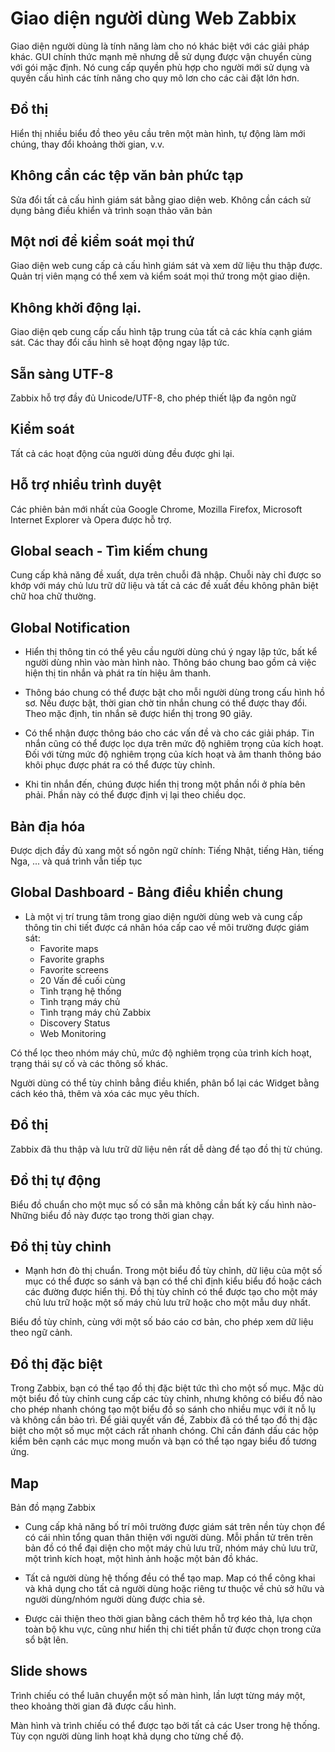 # Giao diện người dùng Web Zabbix

Giao diện người dùng là tính năng làm cho nó khác biệt với các giải pháp  khác. GUI chính thức mạnh mẽ nhưng dễ sử dụng được vận chuyển cùng với gói mặc định. Nó cung cấp quyền phù hợp cho người mới sử dụng và quyền cấu hình các tính năng cho quy mô lơn cho các cài đặt lớn hơn.

## Đồ thị

Hiển thị nhiều biểu đồ theo yêu cầu trên một màn hình, tự động làm mới chúng, thay đổi khoảng thời gian, v.v.

## Không cần các tệp văn bản phức tạp

Sửa đổi tất cả cấu hình giám sát bằng giao diện web. Không cần cách sử dụng bảng điều khiển và trình soạn thảo văn bản 

## Một nơi để kiểm soát mọi thứ
Giao diện web cung cấp cả cấu hình giám sát và xem dữ liệu thu thập được. Quản trị viên mạng có thể xem và kiểm soát mọi thứ trong một giao diện.
## Không khởi động lại.
Giao diện qeb cung cấp cấu hình tập trung của tất cả các khía cạnh giám sát. Các thay đổi cấu hình sẽ hoạt động ngay lập tức.

## Sẵn sàng UTF-8
Zabbix hỗ trợ đầy đủ Unicode/UTF-8, cho phép thiết lập đa ngôn ngữ
## Kiểm soát
Tất cả các hoạt động của người dùng đều được ghi lại.
## Hỗ trợ nhiều trình duyệt
Các phiên bản mới nhất của Google Chrome, Mozilla Firefox, Microsoft Internet Explorer và Opera được hỗ trợ.

## Global seach - Tìm kiếm chung
Cung cấp khả năng đề xuất, dựa trên chuỗi đã nhập. Chuỗi này chỉ được so khớp với máy chủ lưu trữ dữ liệu và tất cả các đề xuất đều không phân biệt chữ hoa chữ thường.

## Global Notification
* Hiển thị thông tin có thể yêu cầu người dùng chú ý ngay lập tức, bất kể người dùng nhìn vào màn hình nào. Thông báo chung bao gồm cả việc hiện thị tin nhắn và phát ra tín hiệu âm thanh.

* Thông báo chung có thể được bật cho mỗi người dùng trong cấu hình hồ sơ. Nếu được bật, thời gian chờ tin nhắn chung có thể được thay đổi. Theo mặc định, tin nhắn sẽ được hiển thị trong 90 giây.

* Có thể nhận được thông báo cho các vấn đề và cho các giải pháp. Tin nhắn cũng có thể được lọc dựa trên mức độ nghiêm trọng của kích hoạt. Đối với từng mức độ nghiêm trọng của kích hoạt và âm thanh thông báo khôi phục được phát ra có thể được tùy chỉnh.

* Khi tin nhắn đến, chúng được hiển thị trong một phần nổi ở phía bên phải. Phần này có thể được định vị lại theo chiều dọc.

## Bản địa hóa
Được dịch đầy đủ xang một số ngôn ngữ chính: Tiếng Nhật, tiếng Hàn, tiếng Nga, ... và quá trình vẫn tiếp tục

## Global Dashboard - Bảng điều khiển chung
* Là một vị trí trung tâm trong giao diện người dùng web và cung cấp thông tin chi tiết được cá nhân hóa cấp cao về môi trường được giám sát:
    * Favorite maps
    * Favorite graphs
    * Favorite screens
    * 20 Vấn đề cuối cùng
    * Tình trạng hệ thống
    * Tình trạng máy chủ
    * Tình trạng máy chủ Zabbix
    * Discovery Status
    * Web Monitoring

Có thể lọc theo nhóm máy chủ, mức độ nghiêm trọng của trình kích hoạt, trạng thái sự cố và các thông số khác.

Người dùng có thể tùy chỉnh bẳng điều khiển, phân bổ lại các Widget bằng cách kéo thả, thêm và xóa các mục yêu thích.
## Đồ thị
Zabbix đã thu thập và lưu trữ dữ liệu nên rất dễ dàng để tạo đồ thị từ chúng.

## Đồ thị tự động

Biểu đồ chuẩn cho một mục số có sẵn mà không cần bất kỳ cấu hình nào- Những biểu đồ này được tạo trong thời gian chạy.

## Đồ thị tùy chỉnh
* Mạnh hơn đò thị chuẩn. Trong một biểu đồ tùy chỉnh, dữ liệu của một số mục có thể được so sánh và bạn có thể chỉ định kiểu biểu đồ hoặc cách các đường được hiển thị. Đồ thị tùy chỉnh có thể được tạo cho một máy chủ lưu trữ hoặc một số máy chủ lưu trữ hoặc cho một mẫu duy nhất.

Biểu đồ tùy chỉnh, cùng với một số báo cáo cơ bản, cho phép xem dữ liệu theo ngữ cảnh.

## Đồ thị đặc biệt
Trong Zabbix, bạn có thể tạo đồ thị đặc biệt tức thì cho một số mục. Mặc dù một biểu đồ tùy chỉnh cung cấp các tùy chỉnh, nhưng không có biểu đồ nào cho phép nhanh chóng tạo một biểu đồ so sánh cho nhiều mục với ít nỗ lụ và không cần bảo trì. Để giải quyết vấn đề, Zabbix đã có thể tạo đồ thị đặc biệt cho một số mục một cách rất nhanh chóng. Chỉ cần đánh dấu các hộp kiểm bên cạnh các mục mong muốn và bạn có thể tạo ngay biểu đồ tương ứng.
## Map
Bản đồ mạng Zabbix

* Cung cấp khả năng bố trí môi trường được giám sát trên nền tùy chọn để có cái nhìn tổng quan thân thiện với người dùng. Mỗi phần tử trên trên bản đồ có thể đại diện cho một máy chủ lưu trữ, nhóm máy chủ lưu trữ, một trình kích hoạt, một hình ảnh hoặc một bản đồ khác.

* Tất cả người dùng hệ thống đều có thể tạo map. Map có thể công khai và khả dụng cho tất cả người dùng hoặc riêng tư thuộc về chủ sở hữu và người dùng/nhóm người dùng được chia sẻ.

* Được cải thiện theo thời gian bằng cách thêm hỗ trợ kéo thả, lựa chọn toàn bộ khu vực, cũng như hiển thị chi tiết phần tử được chọn trong cửa sổ bật lên.

## Slide shows
Trình chiếu có thể luân chuyển một số màn hình, lần lượt từng máy một, theo khoảng thời gian đã được cấu hình.

Màn hình và trình chiếu có thể được tạo bởi tất cả các User trong hệ thống. Tùy cọn người dùng linh hoạt khả dụng cho từng chế độ.
